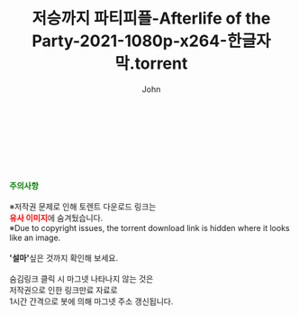 ﻿---
layout: post
title:  "저승까지 파티피플-Afterlife of the Party-2021-1080p-x264-한글자막.torrent"
author: John
categories: [ 넷플릭스 ]
tags: [  ]
image:  
description: "저승까지 파티피플-Afterlife of the Party-2021-1080p-x264-한글자막 torrent 정보 공유"
toc: true
toc_sticky: true
---

<br>

    
<br><br><br>
<p data-ke-size="size16"><b><span style="color: green;">주의사항</span></b><br /><br />※저작권 문제로 인해 토렌트 다운로드 링크는<br /><b><span style="color: red;">유사 이미지</span></b>에 숨겨뒀습니다.<br />※Due to copyright issues, the torrent download link is hidden where it looks like an image.<br /><br /><b>'설마'</b>싶은 것까지 확인해 보세요.<br /><br />숨김링크 클릭 시 마그넷 나타나지 않는 것은<br />저작권으로 인한 링크만료 자료로<br />1시간 간격으로 봇에 의해 마그넷 주소 갱신됩니다.</p>
